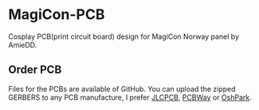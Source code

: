# MagiCon-PCB
Cosplay PCB(print circuit board) design for MagiCon Norway panel by AmieDD.

## Order PCB
Files for the PCBs are available of GitHub. You can upload the zipped GERBERS to any PCB manufacture, I prefer [JLCPCB](https://jlcpcb.com/), [PCBWay](https://pcbway.com/g/5r96P0) or [OshPark](https://oshpark.com/).
